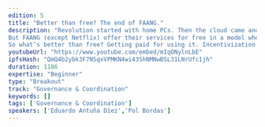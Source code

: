 ```yaml
---
edition: 5
title: "Better than free? The end of FAANG."
description: "Revolution started with home PCs. Then the cloud came and freed us from storage worries, backups and availability but at the cost of privacy and surveillance. In this talk we suggest that the solution is a personally-owned distributed cloud. Home servers with redundancies that ensure availability and provide space and computation for other users to use in exchange for infrastructure usage payments.
But FAANG (except Netflix) offer their services for free in a model where User Data is the revenue maker. They offer genuinely great UX for users, that happily trade their privacy away. How to compete with their millions of $ of R&D and market share? Many technologists in the Ethereum space agree that decentralization is inherently better, but in the past many projects have claimed to be better than the current alternative and failed. The 10x rule (loosely adapted) states that in order to challenge the status quo, something needs to be 10x better.
So what’s better than free? Getting paid for using it. Incentivization models and a robust distributed infrastructure layer are key. In our talk we put incentivization, TCRs, secure distributed computation and node federations together for the 10x next stage."
youtubeUrl: "https://www.youtube.com/embed/mIqONylnLbE"
ipfsHash: "QmQ4b2ybk3F7NSqxVPMKN4wi43ShNMNwBSL31LNrUfc1jh"
duration: 1186
expertise: "Beginner"
type: "Breakout"
track: "Governance & Coordination"
keywords: []
tags: ['Governance & Coordination']
speakers: ['Eduardo Antuña Díez','Pol Bordas']
---
```

